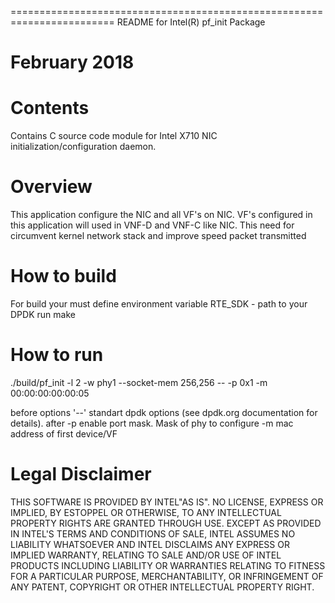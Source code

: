 ========================================================================
README for Intel(R) pf_init Package

February 2018
========================================================================


Contents
========

Contains C source code module for Intel X710 NIC initialization/configuration daemon.

Overview
========

This application configure the NIC and all VF's on NIC.
VF's configured in this application will used in VNF-D and VNF-C like NIC.
This need for circumvent kernel network stack and improve speed packet transmitted


How to build
============

For build your must define environment variable RTE_SDK - path to your DPDK
run make

How to run
==========

./build/pf_init -l 2 -w phy1 --socket-mem 256,256 -- -p 0x1 -m 00:00:00:00:00:05

before options  '--' standart dpdk options (see dpdk.org documentation for details).
after
-p enable port mask. Mask of phy to configure
-m mac address of first device/VF


Legal Disclaimer
================

THIS SOFTWARE IS PROVIDED BY INTEL"AS IS". NO LICENSE, EXPRESS OR
IMPLIED, BY ESTOPPEL OR OTHERWISE, TO ANY INTELLECTUAL PROPERTY RIGHTS
ARE GRANTED THROUGH USE. EXCEPT AS PROVIDED IN INTEL'S TERMS AND
CONDITIONS OF SALE, INTEL ASSUMES NO LIABILITY WHATSOEVER AND INTEL
DISCLAIMS ANY EXPRESS OR IMPLIED WARRANTY, RELATING TO SALE AND/OR
USE OF INTEL PRODUCTS INCLUDING LIABILITY OR WARRANTIES RELATING TO
FITNESS FOR A PARTICULAR PURPOSE, MERCHANTABILITY, OR INFRINGEMENT
OF ANY PATENT, COPYRIGHT OR OTHER INTELLECTUAL PROPERTY RIGHT.
